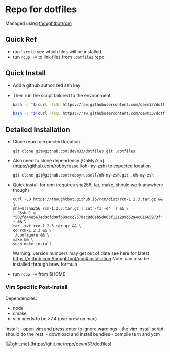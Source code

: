 # Repo for dotfiles

Managed using [thoughtbot/rcm](https://github.com/thoughtbot/rcm)

## Quick Ref

-   run `lsrc` to see which files will be installed
-   run `rcup -v` to link files from `.dotfiles` repo

## Quick Install

-   Add a github authorized ssh key
-   Then run the script tailored to the environment

    ```bash
    bash -c "$(curl -fsSL https://raw.githubusercontent.com/devm33/dotfiles/master/install/ubuntu.sh)"
    ```

    ```bash
    bash -c "$(curl -fsSL https://raw.githubusercontent.com/devm33/dotfiles/master/install/osx.sh)"
    ```

## Detailed Installation

-   Clone repo to expected location

    ```
    git clone git@github.com:devm33/dotfiles.git .dotfiles
    ```

-   Also need to clone dependency [OhMyZsh]
    (https://github.com/robbyrussell/oh-my-zsh) to expected location

    ```
    git clone git@github.com:robbyrussell/oh-my-zsh.git .oh-my-zsh
    ```

-   Quick install for rcm (requires sha256, tar, make, should work anywhere
    though)

    ```
    curl -LO https://thoughtbot.github.io/rcm/dist/rcm-1.2.3.tar.gz && \
    sha=$(sha256 rcm-1.2.3.tar.gz | cut -f1 -d' ') && \
    [ "$sha" = "502fd44e567ed0cfd00fb89ccc257dac8d6eb5d003f121299b5294c01665973f" ] && \
    tar -xvf rcm-1.2.3.tar.gz && \
    cd rcm-1.2.3 && \
    ./configure && \
    make && \
    sudo make install
    ```

    Warning: version numbers may get out of date see here for latest
    https://github.com/thoughtbot/rcm#installation Note: can also be installed
    through brew formula

-   run `rcup -v` from $HOME

### Vim Specific Post-Install

Dependencies:

-   node
-   cmake
-   vim needs to be >7.4 (use brew on mac)

Install: - open vim and press enter to ignore warnings - the vim install script
should do the rest: - download and install bundles - compile tern and ycm

[![ghit.me](https://ghit.me/badge.svg?repo=devm33/dotfiles)]
(https://ghit.me/repo/devm33/dotfiles)

